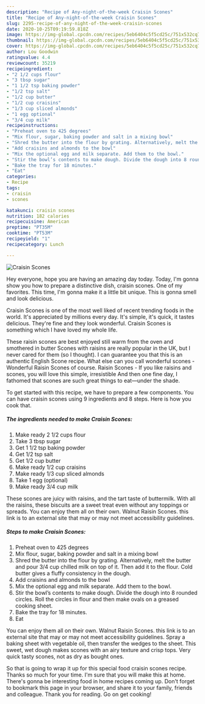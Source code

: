 ```yaml
---
description: "Recipe of Any-night-of-the-week Craisin Scones"
title: "Recipe of Any-night-of-the-week Craisin Scones"
slug: 2295-recipe-of-any-night-of-the-week-craisin-scones
date: 2020-10-25T09:19:59.818Z
image: https://img-global.cpcdn.com/recipes/5eb6404c5f5cd25c/751x532cq70/craisin-scones-recipe-main-photo.jpg
thumbnail: https://img-global.cpcdn.com/recipes/5eb6404c5f5cd25c/751x532cq70/craisin-scones-recipe-main-photo.jpg
cover: https://img-global.cpcdn.com/recipes/5eb6404c5f5cd25c/751x532cq70/craisin-scones-recipe-main-photo.jpg
author: Lou Goodwin
ratingvalue: 4.4
reviewcount: 35219
recipeingredient:
- "2 1/2 cups flour"
- "3 tbsp sugar"
- "1 1/2 tsp baking powder"
- "1/2 tsp salt"
- "1/2 cup butter"
- "1/2 cup craisins"
- "1/3 cup sliced almonds"
- "1 egg optional"
- "3/4 cup milk"
recipeinstructions:
- "Preheat oven to 425 degrees"
- "Mix flour, sugar, baking powder and salt in a mixing bowl"
- "Shred the butter into the flour by grating. Alternatively, melt the butter and pour 3/4 cup chilled milk on top of it. Then add it to the flour. Cold butter gives a fluffy consistency in the dough."
- "Add craisins and almonds to the bowl"
- "Mix the optional egg and milk separate. Add them to the bowl."
- "Stir the bowl’s contents to make dough. Divide the dough into 8 rounded circles. Roll the circles in flour and then make ovals on a greased cooking sheet."
- "Bake the tray for 18 minutes."
- "Eat"
categories:
- Recipe
tags:
- craisin
- scones

katakunci: craisin scones 
nutrition: 182 calories
recipecuisine: American
preptime: "PT35M"
cooktime: "PT53M"
recipeyield: "1"
recipecategory: Lunch

---
```



![Craisin Scones](https://img-global.cpcdn.com/recipes/5eb6404c5f5cd25c/751x532cq70/craisin-scones-recipe-main-photo.jpg)

Hey everyone, hope you are having an amazing day today. Today, I'm gonna show you how to prepare a distinctive dish, craisin scones. One of my favorites. This time, I'm gonna make it a little bit unique. This is gonna smell and look delicious.

Craisin Scones is one of the most well liked of recent trending foods in the world. It's appreciated by millions every day. It's simple, it's quick, it tastes delicious. They're fine and they look wonderful. Craisin Scones is something which I have loved my whole life.

These raisin scones are best enjoyed still warm from the oven and smothered in butter Scones with raisins are really popular in the UK, but I never cared for them (so I thought). I can guarantee you that this is an authentic English Scone recipe. What else can you call wonderful scones - Wonderful Raisin Scones of course. Raisin Scones - If you like raisins and scones, you will love this simple, irresistible And then one fine day, I fathomed that scones are such great things to eat—under the shade.


To get started with this recipe, we have to prepare a few components. You can have craisin scones using 9 ingredients and 8 steps. Here is how you cook that.

<!--inarticleads1-->

##### The ingredients needed to make Craisin Scones:

1. Make ready 2 1/2 cups flour
1. Take 3 tbsp sugar
1. Get 1 1/2 tsp baking powder
1. Get 1/2 tsp salt
1. Get 1/2 cup butter
1. Make ready 1/2 cup craisins
1. Make ready 1/3 cup sliced almonds
1. Take 1 egg (optional)
1. Make ready 3/4 cup milk


These scones are juicy with raisins, and the tart taste of buttermilk. With all the raisins, these biscuits are a sweet treat even without any toppings or spreads. You can enjoy them all on their own. Walnut Raisin Scones. this link is to an external site that may or may not meet accessibility guidelines. 

<!--inarticleads2-->

##### Steps to make Craisin Scones:

1. Preheat oven to 425 degrees
1. Mix flour, sugar, baking powder and salt in a mixing bowl
1. Shred the butter into the flour by grating. Alternatively, melt the butter and pour 3/4 cup chilled milk on top of it. Then add it to the flour. Cold butter gives a fluffy consistency in the dough.
1. Add craisins and almonds to the bowl
1. Mix the optional egg and milk separate. Add them to the bowl.
1. Stir the bowl’s contents to make dough. Divide the dough into 8 rounded circles. Roll the circles in flour and then make ovals on a greased cooking sheet.
1. Bake the tray for 18 minutes.
1. Eat


You can enjoy them all on their own. Walnut Raisin Scones. this link is to an external site that may or may not meet accessibility guidelines. Spray a baking sheet with vegetable oil, then transfer the wedges to the sheet. This sweet, wet dough makes scones with an airy texture and crisp tops. Very quick tasty scones, not as dry as bought ones. 

So that is going to wrap it up for this special food craisin scones recipe. Thanks so much for your time. I'm sure that you will make this at home. There's gonna be interesting food in home recipes coming up. Don't forget to bookmark this page in your browser, and share it to your family, friends and colleague. Thank you for reading. Go on get cooking!
